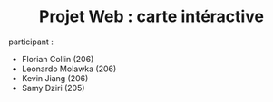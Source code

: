 <h1 style="text-align: center;">Projet Web : carte intéractive</h1>

participant :
- Florian Collin (206)
- Leonardo Molawka (206)
- Kevin Jiang (206)
- Samy Dziri (205)
